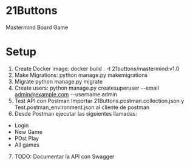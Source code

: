 # 21Buttons
Mastermind Board Game

# Setup
1. Create Docker image:
   docker build . -t 21buttons/mastermind:v1.0 
2. Make Migrations:
  python manage.py makemigrations
3. Migrate
  python manage.py migrate
4. Create users:
  python manage.py createsuperuser --email admin@example.com --username admin
5. Test API con Postman
  Importar 21Buttons.postman.collection.json y Test.postman_environment.json al cliente de postman
6. Desde Postman ejecutar las siguientes llamadas:
  * Login
  * New Game
  * POst Play
  * All games
7. TODO: Documentar la API con Swagger 

